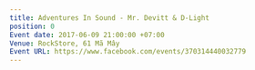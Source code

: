 ```yaml
---
title: Adventures In Sound - Mr. Devitt & D-Light
position: 0
Event date: 2017-06-09 21:00:00 +07:00
Venue: RockStore, 61 Mã Mây
Event URL: https://www.facebook.com/events/370314440032779
---
```


